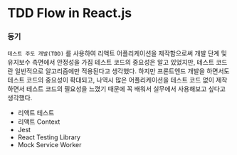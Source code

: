 # TDD Flow in React.js 


### 동기

`테스트 주도 개발(TDD)` 를 사용하여 리액트 어플리케이션을 제작함으로써 개발 단계 및 유지보수 측면에서 안정성을 가짐 테스트 코드의 중요성은 알고 있었지만, 테스트 코드란 일반적으로 알고리즘에만 적용된다고 생각했다. 하지만 프론트엔드 개발을 하면서도 테스트 코드의 중요성이 확대되고, 나역시 많은 어플리케이션을 테스트 코드 없이 제작하면서 테스트 코드의 필요성을 느꼈기 때문에 꼭 배워서 실무에서 사용해보고 싶다고 생각했다.



- 리액트 테스트
- 리액트 Context
- Jest
- React Testing Library
- Mock Service Worker
